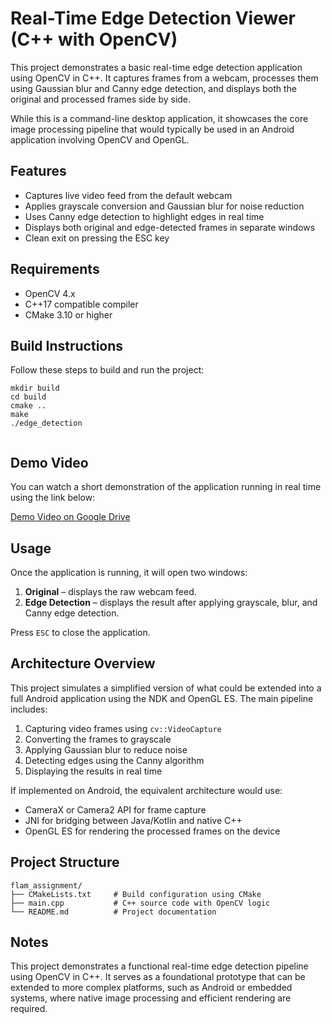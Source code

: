 
# Real-Time Edge Detection Viewer (C++ with OpenCV)

This project demonstrates a basic real-time edge detection application using OpenCV in C++. It captures frames from a webcam, processes them using Gaussian blur and Canny edge detection, and displays both the original and processed frames side by side.

While this is a command-line desktop application, it showcases the core image processing pipeline that would typically be used in an Android application involving OpenCV and OpenGL.

## Features

- Captures live video feed from the default webcam
- Applies grayscale conversion and Gaussian blur for noise reduction
- Uses Canny edge detection to highlight edges in real time
- Displays both original and edge-detected frames in separate windows
- Clean exit on pressing the ESC key

## Requirements

- OpenCV 4.x
- C++17 compatible compiler
- CMake 3.10 or higher

## Build Instructions

Follow these steps to build and run the project:

```terminal
mkdir build
cd build
cmake ..
make
./edge_detection


```

## Demo Video

You can watch a short demonstration of the application running in real time using the link below:

[Demo Video on Google Drive](https://drive.google.com/file/d/1T5rkpbvQZRlMo__QlRhViD1owFr6la4J/view?usp=sharing)

## Usage

Once the application is running, it will open two windows:

1. **Original** – displays the raw webcam feed.
2. **Edge Detection** – displays the result after applying grayscale, blur, and Canny edge detection.

Press `ESC` to close the application.

## Architecture Overview

This project simulates a simplified version of what could be extended into a full Android application using the NDK and OpenGL ES. The main pipeline includes:

1. Capturing video frames using `cv::VideoCapture`
2. Converting the frames to grayscale
3. Applying Gaussian blur to reduce noise
4. Detecting edges using the Canny algorithm
5. Displaying the results in real time

If implemented on Android, the equivalent architecture would use:

* CameraX or Camera2 API for frame capture
* JNI for bridging between Java/Kotlin and native C++
* OpenGL ES for rendering the processed frames on the device

## Project Structure

```
flam_assignment/
├── CMakeLists.txt     # Build configuration using CMake
├── main.cpp           # C++ source code with OpenCV logic
└── README.md          # Project documentation
```

## Notes

This project demonstrates a functional real-time edge detection pipeline using OpenCV in C++. It serves as a foundational prototype that can be extended to more complex platforms, such as Android or embedded systems, where native image processing and efficient rendering are required.

